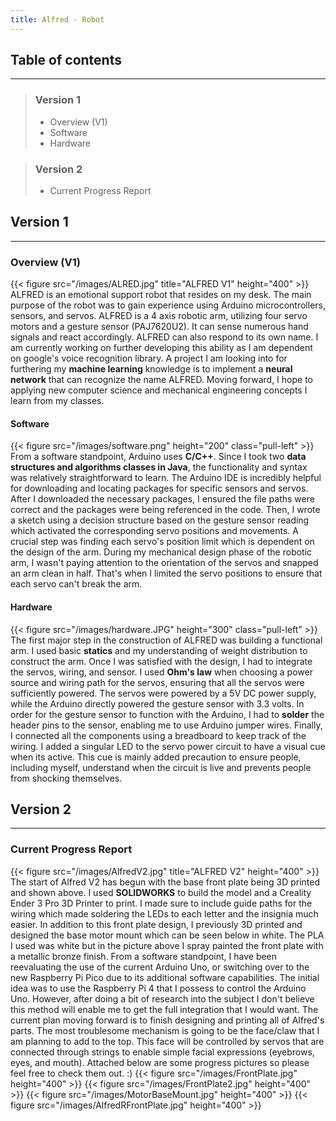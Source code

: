 ```yaml
---
title: Alfred - Robot
---
```


## **Table of contents**
----
> ### **Version 1**
> * Overview (V1)
> * Software
> * Hardware

> ### Version 2
> * Current Progress Report


## **Version 1**
----
### Overview (V1) 
{{< figure src="/images/ALRED.jpg" title="ALFRED V1" height="400" >}}
ALFRED is an emotional support robot that resides on my desk. The main purpose of the robot
was to gain experience using Arduino microcontrollers, sensors, and servos. ALFRED is a 4 axis robotic arm, utilizing 
four servo motors and a gesture sensor (PAJ7620U2). It can sense numerous hand signals and react accordingly. ALFRED can 
also respond to its own name. I am currently working on further developing this ability as I am dependent on google's 
voice recognition library. A project I am looking into for furthering my **machine learning** knowledge is to implement a 
**neural network** that can recognize the name ALFRED. Moving forward, I hope to applying new computer science and
mechanical engineering concepts I learn from my classes.

#### Software
{{< figure src="/images/software.png" height="200" class="pull-left"  >}} 
From a software standpoint, Arduino uses **C/C++**. Since I took two **data structures and algorithms classes in Java**,
the functionality and syntax was relatively straightforward to learn. The Arduino IDE is incredibly helpful for downloading and locating packages 
for specific sensors and servos. After I downloaded the necessary packages, I ensured the file paths were correct and the 
packages were being referenced in the code. Then, I wrote a sketch using a decision structure based on the gesture sensor 
reading which activated the corresponding servo positions and movements. A crucial step was finding each servo's position
limit which is dependent on the design of the arm. During my mechanical design phase of the robotic arm, I wasn't paying attention 
to the orientation of the servos and snapped an arm clean in half. That's when I limited the servo positions to ensure that each servo can't 
break the arm. 

#### Hardware
{{< figure src="/images/hardware.JPG" height="300" class="pull-left"  >}} 
The first major step in the construction of ALFRED was building a functional arm. I used basic **statics** and my understanding of 
weight distribution to construct the arm. Once I was satisfied with the design, I had to integrate the servos, wiring, and 
sensor. I used **Ohm's law** when choosing a power source and wiring path for the servos, ensuring that all the servos were sufficiently
powered. The servos were powered by a 5V DC power supply, while the Arduino directly powered the gesture sensor with 3.3 volts. In order for the gesture sensor to function with the Arduino, I had 
to **solder** the header pins to the sensor, enabling me to use Arduino jumper wires. Finally, I connected all the components 
using a breadboard to keep track of the wiring. I added a singular LED to the servo power circuit to have a visual cue when its active. This 
cue is mainly added precaution to ensure people, including myself, understand when the circuit is live and prevents people from shocking themselves. 

## **Version 2**
----
### Current Progress Report 
{{< figure src="/images/AlfredV2.jpg" title="ALFRED V2" height="400" >}}
The start of Alfred V2 has begun with the base front plate being 3D printed and shown above. I used **SOLIDWORKS** to build the model 
and a Creality Ender 3 Pro 3D Printer to print. I made sure to include guide paths for the wiring which made soldering the LEDs to 
each letter and the insignia much easier. In addition to this front plate design, I previously 3D printed and designed the 
base motor mount which can be seen below in white. The PLA I used was white but in the picture above I spray painted the front plate with a 
metallic bronze finish. From a software standpoint, I have been reevaluating the use of the current Arduino Uno, or switching over to the 
new Raspberry Pi Pico due to its additional software capabilities. The initial idea was to use the Raspberry Pi 4 that I possess to control the 
Arduino Uno. However, after doing a bit of research into the subject I don't believe this method will enable me to get the full integration that I would want. 
The current plan moving forward is to finish designing and printing all of Alfred's parts. The most troublesome mechanism is going to be the face/claw 
that I am planning to add to the top. This face will be controlled by servos that are connected through strings to enable simple facial expressions (eyebrows, 
eyes, and mouth). 
Attached below are some progress pictures so please feel free to check them out. :) 
{{< figure src="/images/FrontPlate.jpg"  height="400" >}}
{{< figure src="/images/FrontPlate2.jpg"  height="400" >}}
{{< figure src="/images/MotorBaseMount.jpg" height="400" >}}
{{< figure src="/images/AlfredRFrontPlate.jpg" height="400" >}}
